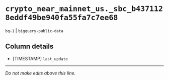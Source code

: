 # `crypto_near_mainnet_us._sbc_b4371128eddf49be940fa55fa7c7ee68`
`bq-1` | `bigquery-public-data`

## Column details
* [TIMESTAMP] `last_update`

-------------------------------------------------------------------------------
*Do not make edits above this line.*
